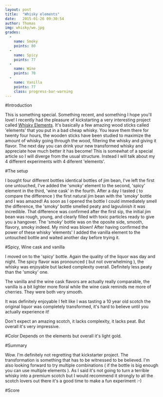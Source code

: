 ```yaml
---
layout: post
title:  "Whisky elements"
date:   2015-01-26 09:30:54
author: Thomas
img: whisky/we.jpg
grades:
  -
    name: Smoky
    points: 80
  -
    name: Spicy
    points: 77
  -
    name: Wine
    points: 78
  -
    name: Vanilla
    points: 77
    class: progress-bar-warning
---
```




#Introduction


This is something special. Something recent, and something I hope you'll love! I recently had the pleasure of kickstarting a very interesting project called [Whisky Elements](https://www.kickstarter.com/projects/263766519/whiskey-elements-customize-your-whiskey-in-24-hour). It's basically a few amazing wood sticks called 'elements' that you put in a bad cheap whisky. You leave them there for twenty four hours, the wooden sticks have been studied to maximize the amount of whisky going through the wood, filtering the whisky and giving it flavor. The next day you can drink your new transformed whisky and appreciate how much better it has become! This is somewhat of a special article so I will diverge from the usual structure. Instead I will talk about my 4 different experiments with 4 diferent 'elements'.

#The setup

I bought four different bottles identical bottles of jim bean, I've left the first one untouched, I've added the 'smoky' element to the second, 'spicy' element in the third, 'wine cask' in the fourth. 
After a day I tasted ( to compare the difference ) the first natural jim bean with the 'smoky' bottle and I was amazed! As soon as I opened the bottle I could immediately smell the difference, the 'smoky' bottle smelled peaty and lagvulinish it was incredible. That difference was confirmed after the first sip, the initial jim bean was rough, young, and clearly filled with toxic particles ready to give you a hangover. The 'smoky' bottle was on the oposite side, smooth, flavory, smoky indeed. My mind was blown! After having confirmed the power of these whisky 'elements' I added the vanilla element to the untouched bottle and waited another day before trying it.

#Spicy, Wine cask and vanilla

I moved on to the 'spicy' bottle. Again the quality of the liquor was day and night. The spicy flavor was pronounced ( but not overwhelming ), the whisky was enjoyable but lacked complexity overall. Definitely less peaty than the 'smoky' one. 

The vanilla and the wine cask flavors are actually really comparable, the vanilla is a bit lighter more floral while the wine cask reminds me more of cherries. They were both very smooth.

It was definitely enjoyable I felt like I was tasting a 10 year old scotch the original liquor was completely transformed, it's hard to believe until you actually experience it!

Don't expect an amazing scotch, it lacks complexity, it lacks peat. But overall it's very impressive.

#Color
Depends on the elements but overall it's light gold.

#Summary 

Wow. I'm definitely not regretting that kickstarter project. The transformation is something that has to be witnessed to be believed. I'm also looking forward to try multiple combinations ( if the bottle is big enough you can use multiple elements ). As I said it's not going to turn a terrible whisky into a premium scotch but I would recommend it strongly to all the scotch lovers out there it's a good time to make a fun experiment :-)

#Score